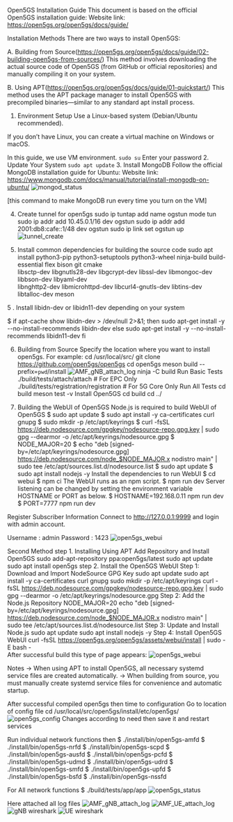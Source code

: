 Open5GS Installation Guide
This document is based on the official Open5GS installation guide:
Website link: https://open5gs.org/open5gs/docs/guide/

Installation Methods
There are two ways to install Open5GS:

A. Building from Source(https://open5gs.org/open5gs/docs/guide/02-building-open5gs-from-sources/)
This method involves downloading the actual source code of Open5GS (from GitHub or official repositories) and manually compiling it on your system.

B. Using APT(https://open5gs.org/open5gs/docs/guide/01-quickstart/)
This method uses the APT package manager to install Open5GS with precompiled binaries—similar to any standard apt install process.

1. Environment Setup
Use a Linux-based system (Debian/Ubuntu recommended).

If you don’t have Linux, you can create a virtual machine on Windows or macOS.

In this guide, we use VM environment.
``` sudo su ```
 Enter your password
2. Update Your System
``` sudo apt update ```
3. Install MongoDB
Follow the official MongoDB installation guide for Ubuntu:
Website link: https://www.mongodb.com/docs/manual/tutorial/install-mongodb-on-ubuntu/
![mongod_status](../../Pictures/mongod_status.png)     

[this command to make MongoDB run every time you turn on the VM]



4. Create tunnel for open5gs
sudo ip tuntap add name ogstun mode tun
sudo ip addr add 10.45.0.1/16 dev ogstun
sudo ip addr add 2001:db8:cafe::1/48 dev ogstun
sudo ip link set ogstun up
![tunnel_create](../../Pictures/tunnel_create.png)     


4. Install common dependencies for building the source code
sudo apt install python3-pip python3-setuptools python3-wheel ninja-build build-essential flex bison git cmake \
libsctp-dev libgnutls28-dev libgcrypt-dev libssl-dev libmongoc-dev libbson-dev libyaml-dev \
libnghttp2-dev libmicrohttpd-dev libcurl4-gnutls-dev libtins-dev libtalloc-dev meson

5 . Install libidn-dev or libidn11-dev depending on your system

$ if apt-cache show libidn-dev > /dev/null 2>&1; then
    sudo apt-get install -y --no-install-recommends libidn-dev
else
    sudo apt-get install -y --no-install-recommends libidn11-dev
fi


6. Building from Source
    Specify the location where you want to install open5gs. For example:
    cd /usr/local/src/
    git clone https://github.com/open5gs/open5gs
    cd open5gs
    meson build --prefix=`pwd`/install
![AMF_gNB_attach_log](../../Pictures/open5gs_meson_build.png) 
    ninja -C build
    Run Basic Tests
    ./build/tests/attach/attach                # For EPC Only
    ./build/tests/registration/registration    # For 5G Core Only
    Run All Tests
    cd build
    meson test -v
    Install Open5GS
    cd build
    cd ../

7. Building the WebUI of Open5GS
Node.js is required to build WebUI of Open5GS
$ sudo apt update
$ sudo apt install -y ca-certificates curl gnupg
$ sudo mkdir -p /etc/apt/keyrings
$ curl -fsSL https://deb.nodesource.com/gpgkey/nodesource-repo.gpg.key | sudo gpg --dearmor -o /etc/apt/keyrings/nodesource.gpg
$ NODE_MAJOR=20
$ echo "deb [signed-by=/etc/apt/keyrings/nodesource.gpg] https://deb.nodesource.com/node_$NODE_MAJOR.x nodistro main" | sudo tee /etc/apt/sources.list.d/nodesource.list
$ sudo apt update
$ sudo apt install nodejs -y
Install the dependencies to run WebUI
$ cd webui
$ npm ci
The WebUI runs as an npm script.
$ npm run dev
Server listening can be changed by setting the environment variable HOSTNAME or PORT as below.
$ HOSTNAME=192.168.0.11 npm run dev
$ PORT=7777 npm run dev

Register Subscriber Information
Connect to http://127.0.0.1:9999 and login with admin account.

Username : admin
Password : 1423
![open5gs_webui](../../Pictures/open5gs_webui.png)     


Second Method
step 1. Installing Using APT
    Add Repository and Install Open5GS
    sudo add-apt-repository ppa:open5gs/latest
    sudo apt update
    sudo apt install open5gs
step 2. Install the Open5GS WebUI
    Step 1: Download and Import NodeSource GPG Key
    sudo apt update
    sudo apt install -y ca-certificates curl gnupg
    sudo mkdir -p /etc/apt/keyrings
    curl -fsSL https://deb.nodesource.com/gpgkey/nodesource-repo.gpg.key | sudo gpg --dearmor -o /etc/apt/keyrings/nodesource.gpg
    Step 2: Add the Node.js Repository
    NODE_MAJOR=20
    echo "deb [signed-by=/etc/apt/keyrings/nodesource.gpg] https://deb.nodesource.com/node_$NODE_MAJOR.x nodistro main" | \
    sudo tee /etc/apt/sources.list.d/nodesource.list
    Step 3: Update and Install Node.js
    sudo apt update
    sudo apt install nodejs -y
    Step 4: Install Open5GS WebUI
    curl -fsSL https://open5gs.org/open5gs/assets/webui/install | sudo -E bash -  
 After successful build this type of page appears:
 ![open5gs_webui](../../Pictures/open5gs_webui.png)     
    
Notes
-> When using APT to install Open5GS, all necessary systemd service files are created automatically.
-> When building from source, you must manually create systemd service files for convenience and automatic startup.


After successful compiled open5gs then time to configuration
Go to location of config file
cd /usr/local/src/open5gs/install/etc/open5gs/
![open5gs_config](../../Pictures/open5gs_config.png)
Changes according to need then save it and restart services 

Run individual network functions then 
$ ./install/bin/open5gs-amfd
$ ./install/bin/open5gs-nrfd
$ ./install/bin/open5gs-scpd
$ ./install/bin/open5gs-ausfd
$ ./install/bin/open5gs-pcfd
$ ./install/bin/open5gs-udmd
$ ./install/bin/open5gs-udrd
$ ./install/bin/open5gs-smfd
$ ./install/bin/open5gs-upfd
$ ./install/bin/open5gs-bsfd
$ ./install/bin/open5gs-nssfd

For All network functions 
$ ./build/tests/app/app
![open5gs_status](../../Pictures/Network_funtions_status_check.png)

Here attached all log files
![AMF_gNB_attach_log](../../Pictures/AMF_log.png) 
![AMF_UE_attach_log](../../Pictures/AMF_UE.png) 
![gNB wireshark](../../Pictures/Wireshark_ngap_gNB.png)
![UE wireshark](../../Pictures/Wireshark_UE.png)










